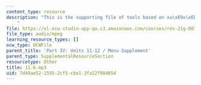 ```yaml
---
content_type: resource
description: "This is the supporting file of tools based on xu\xE9x\xED h\xE0nz\xEC\
  . "
file: https://ol-ocw-studio-app-qa.s3.amazonaws.com/courses/res-21g-003-learning-chinese-a-foundation-course-in-mandarin-spring-2011/7d49ae5215952cf5cbe13fa22f98485d_11.6.mp3
file_type: audio/mpeg
learning_resource_types: []
ocw_type: OCWFile
parent_title: 'Part IV: Units 11-12 / Menu Supplement'
parent_type: SupplementalResourceSection
resourcetype: Other
title: 11.6.mp3
uid: 7d49ae52-1595-2cf5-cbe1-3fa22f98485d
---
```

